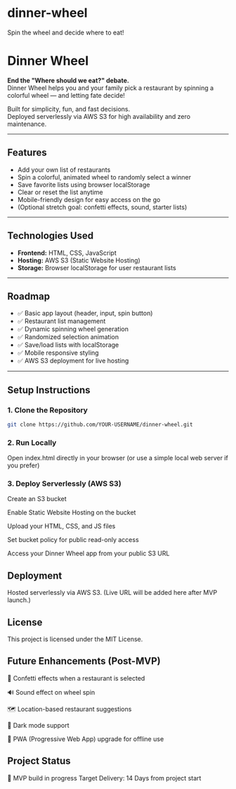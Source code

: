 # dinner-wheel
Spin the wheel and decide where to eat!

# Dinner Wheel

**End the "Where should we eat?" debate.**  
Dinner Wheel helps you and your family pick a restaurant by spinning a colorful wheel — and letting fate decide!

Built for simplicity, fun, and fast decisions.  
Deployed serverlessly via AWS S3 for high availability and zero maintenance.

---

## Features
- Add your own list of restaurants
- Spin a colorful, animated wheel to randomly select a winner
- Save favorite lists using browser localStorage
- Clear or reset the list anytime
- Mobile-friendly design for easy access on the go
- (Optional stretch goal: confetti effects, sound, starter lists)

---

## Technologies Used
- **Frontend:** HTML, CSS, JavaScript
- **Hosting:** AWS S3 (Static Website Hosting)
- **Storage:** Browser localStorage for user restaurant lists

---

## Roadmap
- ✅ Basic app layout (header, input, spin button)
- ✅ Restaurant list management
- ✅ Dynamic spinning wheel generation
- ✅ Randomized selection animation
- ✅ Save/load lists with localStorage
- ✅ Mobile responsive styling
- ✅ AWS S3 deployment for live hosting

---

## Setup Instructions

### 1. Clone the Repository

```bash
git clone https://github.com/YOUR-USERNAME/dinner-wheel.git
```

### 2. Run Locally
Open index.html directly in your browser
(or use a simple local web server if you prefer)

### 3. Deploy Serverlessly (AWS S3)
Create an S3 bucket

Enable Static Website Hosting on the bucket

Upload your HTML, CSS, and JS files

Set bucket policy for public read-only access

Access your Dinner Wheel app from your public S3 URL

## Deployment
Hosted serverlessly via AWS S3.
(Live URL will be added here after MVP launch.)

## License
This project is licensed under the MIT License.

## Future Enhancements (Post-MVP)
🎉 Confetti effects when a restaurant is selected

🔊 Sound effect on wheel spin

🗺️ Location-based restaurant suggestions

🌙 Dark mode support

📱 PWA (Progressive Web App) upgrade for offline use

## Project Status
🚀 MVP build in progress
Target Delivery: 14 Days from project start
